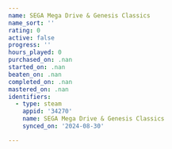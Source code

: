 ```yaml
---
name: SEGA Mega Drive & Genesis Classics
name_sort: ''
rating: 0
active: false
progress: ''
hours_played: 0
purchased_on: .nan
started_on: .nan
beaten_on: .nan
completed_on: .nan
mastered_on: .nan
identifiers:
  - type: steam
    appid: '34270'
    name: SEGA Mega Drive & Genesis Classics
    synced_on: '2024-08-30'

---
```

